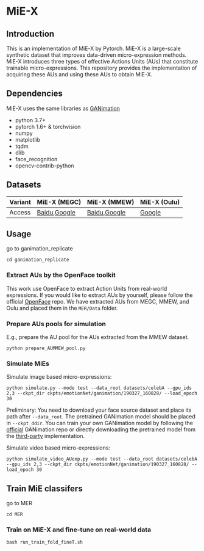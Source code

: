 # MiE-X

## Introduction

This is an implementation of MiE-X by Pytorch. MiE-X is a large-scale synthetic dataset that improves data-driven micro-expression methods. MiE-X introduces three types of effective Actions Units (AUs) that constitute trainable micro-expressions. This repository provides the implementation of acquiring these AUs and using these AUs to obtain MiE-X.

<!-- ## Overview
Overview of computing three types of Action Units.
![system overview](system.png "System overview of XX.") -->

## Dependencies
MiE-X uses the same libraries as [GANimation](https://github.com/albertpumarola/GANimation)
- python 3.7+
- pytorch 1.6+ & torchvision
- numpy
- matplotlib
- tqdm
- dlib
- face_recognition
- opencv-contrib-python

## Datasets

|    Variant      | MiE-X (MEGC)        | MiE-X (MMEW)        | MiE-X (Oulu)  |
|--------------|------------------|------------------|-----------|
| Access     | [Baidu](https://pan.baidu.com/s/),[Google](https://drive.google.com/file/d/) | [Baidu](https://pan.baidu.com/s/),[Google](https://drive.google.com/file/d/) | [Google](https://www.) |

## Usage

go to ganimation_replicate

```shell script
cd ganimation_replicate
```


### Extract AUs by the OpenFace toolkit
This work use OpenFace to extract Action Units from real-world expressions. If you would like to extract
AUs by yourself, please follow the official [OpenFace](https://github.com/TadasBaltrusaitis/OpenFace)
repo. We have extracted AUs from MEGC, MMEW, and Oulu and placed them in the `MER/Data` folder.

### Prepare AUs pools for simulation

E.g., prepare the AU pool for the AUs extracted from the MMEW dataset.

```shell script
python prepare_AUMMEW_pool.py
```


### Simulate MiEs

Simulate image based micro-expressions: 

<!--- use AU<sub>MiE</sub> to simulate --->
```shell script
python simulate.py --mode test --data_root datasets/celebA --gpu_ids 2,3 --ckpt_dir ckpts/emotionNet/ganimation/190327_160828/ --load_epoch 30
```

Preliminary: You need to download your face source dataset and place its path after `--data_root`. The pretrained
GANimation model should be placed in `--ckpt_ddir`. You can train your own GANimation model by following the 
[official](https://github.com/albertpumarola/GANimation) GANimation repo or directly downloading the pretrained model from the 
[third-party](https://github.com/donydchen/ganimation_replicate) implementation. 

Simulate video based micro-expressions: 

<!--- use AU<sub>MaE</sub> to simulate --->

```shell script
python simulate_video_AUexp.py --mode test --data_root datasets/celebA --gpu_ids 2,3 --ckpt_dir ckpts/emotionNet/ganimation/190327_160828/ --load_epoch 30
```

## Train MiE classifers

go to MER

```shell script
cd MER
```
### Train on MiE-X and fine-tune on real-world data
```shell script
bash run_train_fold_fineT.sh
```